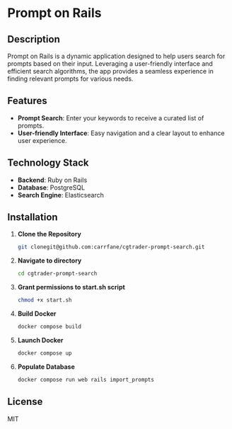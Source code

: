 
# Prompt on Rails

## Description
Prompt on Rails is a dynamic application designed to help users search for prompts based on their input. Leveraging a user-friendly interface and efficient search algorithms, the app provides a seamless experience in finding relevant prompts for various needs.

## Features
- **Prompt Search**: Enter your keywords to receive a curated list of prompts.
- **User-friendly Interface**: Easy navigation and a clear layout to enhance user experience.

## Technology Stack
- **Backend**: Ruby on Rails
- **Database**: PostgreSQL
- **Search Engine**: Elasticsearch

## Installation
1. **Clone the Repository**
   ```bash
   git clonegit@github.com:carrfane/cgtrader-prompt-search.git
   ```

2. **Navigate to directory**
   ```bash
   cd cgtrader-prompt-search
   ```

3. **Grant permissions to start.sh script**
   ```bash
   chmod +x start.sh
   ```

4. **Build Docker**
   ```bash
   docker compose build
   ```
5. **Launch Docker**
   ```bash
   docker compose up
   ```

6. **Populate Database**
   ```bash
   docker compose run web rails import_prompts
   ```
## License
MIT
